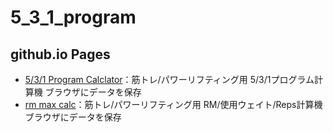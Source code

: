 # 5_3_1_program

## github.io Pages
- [5/3/1 Program Calclator](https://tocci3.github.io/5_3_1_program/)：筋トレ/パワーリフティング用 5/3/1プログラム計算機 ブラウザにデータを保存
- [rm max calc](https://tocci3.github.io/5_3_1_program/rm_max.html)：筋トレ/パワーリフティング用 RM/使用ウェイト/Reps計算機 ブラウザにデータを保存
